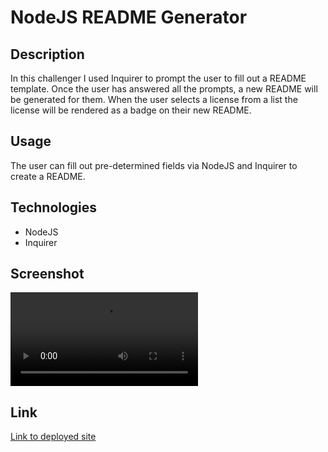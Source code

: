 # NodeJS README Generator

## Description
In this challenger I used Inquirer to prompt the user to fill out a README template. Once the user has answered all the prompts, a new README will be generated for them. When the user selects a license from a list the license will be rendered as a badge on their new README.

## Usage
The user can fill out pre-determined fields via NodeJS and Inquirer to create a README.

## Technologies
- NodeJS
- Inquirer

## Screenshot
![Screenshot of README Generator](./screenshots/New%20Tab.mp4)

## Link
[Link to deployed site](https://zacharydotpy.github.io/nodejs-readme-generator/)